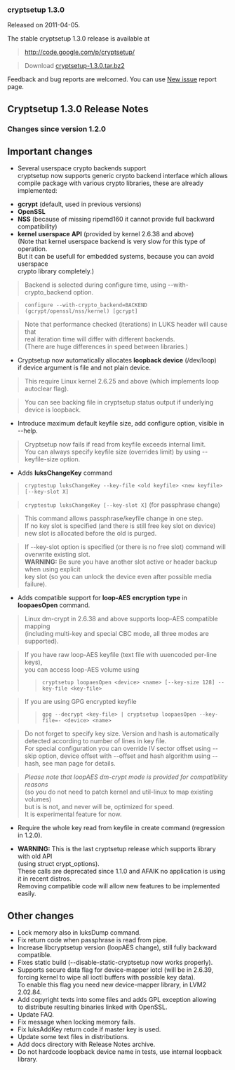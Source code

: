 ### cryptsetup 1.3.0 ###
Released on 2011-04-05.

The stable cryptsetup 1.3.0 release is available at

> http://code.google.com/p/cryptsetup/

> Download [cryptsetup-1.3.0.tar.bz2](http://cryptsetup.googlecode.com/files/cryptsetup-1.3.0.tar.bz2)

Feedback and bug reports are welcomed. You can use  [New issue](http://code.google.com/p/cryptsetup/issues/entry) report page.

## Cryptsetup 1.3.0 Release Notes ##

### Changes since version 1.2.0 ###

## Important changes ##
  * Several userspace crypto backends support<br>cryptsetup now supports generic crypto backend interface which allows<br>compile package with various crypto libraries, these are already implemented:<br>
<ul><li><b>gcrypt</b> (default, used in previous versions)<br>
</li><li><b>OpenSSL</b>
</li><li><b>NSS</b> (because of missing ripemd160 it cannot provide full backward compatibility)<br>
</li><li><b>kernel</b> <b>userspace</b> <b>API</b> (provided by kernel 2.6.38 and above)<br>(Note that kernel userspace backend is very slow for this type of operation.<br>But it can be usefull for embedded systems, because you can avoid userspace<br>crypto library completely.)</li></ul></li></ul>

<blockquote>Backend is selected during configure time, using --with-crypto_backend option.</blockquote>

<blockquote><code>configure --with-crypto_backend=BACKEND (gcrypt/openssl/nss/kernel) [gcrypt]</code></blockquote>

<blockquote>Note that performance checked (iterations) in LUKS header will cause that<br>real iteration time will differ with different backends.<br>(There are huge differences in speed between libraries.)</blockquote>

<ul><li>Cryptsetup now automatically allocates <b>loopback</b> <b>device</b> (/dev/loop)<br>if device argument is file and not plain device.</li></ul>

<blockquote>This require Linux kernel 2.6.25 and above (which implements loop autoclear flag).</blockquote>

<blockquote>You can see backing file in cryptsetup status output if underlying device is loopback.</blockquote>

<ul><li>Introduce maximum default keyfile size, add configure option, visible in --help.</li></ul>

<blockquote>Cryptsetup now fails if read from keyfile exceeds internal limit.<br>You can always specify keyfile size (overrides limit) by using --keyfile-size option.</blockquote>

<ul><li>Adds <b>luksChangeKey</b> command</li></ul>

<blockquote><code>cryptestup luksChangeKey --key-file &lt;old keyfile&gt; &lt;new keyfile&gt; [--key-slot X]</code></blockquote>

<blockquote><code>cryptestup luksChangeKey [--key-slot X]</code>  (for passphrase change)</blockquote>

<blockquote>This command allows passphrase/keyfile change in one step.<br>If no key slot is specified (and there is still free key slot on device)<br>new slot is allocated before the old is purged.</blockquote>

<blockquote>If --key-slot option is specified (or there is no free slot) command will overwrite existing slot.<br><b>WARNING:</b> Be sure you have another slot active or header backup when using explicit<br>key slot (so you can unlock the device even after possible media failure).</blockquote>

<ul><li>Adds compatible support for <b>loop-AES</b> <b>encryption</b> <b>type</b> in <b>loopaesOpen</b> command.</li></ul>

<blockquote>Linux dm-crypt in 2.6.38 and above supports loop-AES compatible mapping<br>(including multi-key and special CBC mode, all three modes are supported).</blockquote>

<blockquote>If you have raw loop-AES keyfile (text file with uuencoded per-line keys),<br>you can access loop-AES volume using<br>
<blockquote><code>cryptsetup loopaesOpen &lt;device&gt; &lt;name&gt; [--key-size 128] --key-file &lt;key-file&gt;</code></blockquote></blockquote>

<blockquote>If you are using GPG encrypted keyfile<br>
<blockquote><code>gpg --decrypt &lt;key-file&gt; | cryptsetup loopaesOpen --key-file=- &lt;device&gt; &lt;name&gt;</code></blockquote></blockquote>

<blockquote>Do not forget to specify key size. Version and hash is automatically detected according to number of lines in key file.<br> For special configuration you can override IV sector offset using --skip option, device offset with --offset and hash algorithm using --hash, see man page for details.</blockquote>

<blockquote><i>Please note that loopAES dm-crypt mode is provided for compatibility reasons</i><br>(so you do not need to patch kernel and util-linux to map existing volumes)<br>but is is not, and never will be, optimized for speed.<br>It is experimental feature for now.<i></blockquote></i>

<ul><li>Require the whole key read from keyfile in create command (regression in 1.2.0).</li></ul>

<ul><li><b>WARNING:</b> This is the last cryptsetup release which supports library with  old API<br>(using struct crypt_options).<br>These calls are deprecated since 1.1.0 and AFAIK no application is using it in recent distros.<br>Removing compatible code will allow new features to be implemented easily.</li></ul>

<h2>Other changes</h2>
<ul><li>Lock memory also in luksDump command.<br>
</li><li>Fix return code when passphrase is read from pipe.<br>
</li><li>Increase libcryptsetup version (loopAES change), still fully backward compatible.<br>
</li><li>Fixes static build (--disable-static-cryptsetup now works properly).<br>
</li><li>Supports secure data flag for device-mapper iotcl (will be in 2.6.39,<br> forcing kernel to wipe all ioctl buffers with possible key data).<br>To enable this flag you need new device-mapper library, in LVM2 2.02.84.<br>
</li><li>Add copyright texts into some files and adds GPL exception allowing<br>to distribute resulting binaries linked with OpenSSL.<br>
</li><li>Update FAQ.<br>
</li><li>Fix message when locking memory fails.<br>
</li><li>Fix luksAddKey return code if master key is used.<br>
</li><li>Update some text files in distributions.<br>
</li><li>Add docs directory with Release Notes archive.<br>
</li><li>Do not hardcode loopback device name in tests, use internal loopback library.